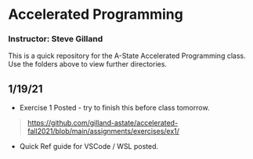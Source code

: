 # Accelerated Programming
### Instructor: Steve Gilland

This is a quick repository for the A-State Accelerated Programming class. Use the folders above to view further directories.


## 1/19/21
* Exercise 1 Posted - try to finish this before class tomorrow.
> https://github.com/gilland-astate/accelerated-fall2021/blob/main/assignments/exercises/ex1/
* Quick Ref guide for VSCode / WSL posted.